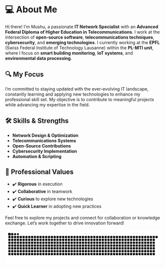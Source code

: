 
# 💻 About Me

Hi there! I'm Mushu, a passionate **IT Network Specialist** with an **Advanced Federal Diploma of Higher Education in Telecommunications**. I work at the intersection of **open-source software**, **telecommunications techniques**, **cybersecurity**, and **emerging technologies**. I currently working at the **EPFL** (Swiss Federal Institute of Technology Lausanne) within the **PL-MTI unit**, where I focus on **smart building monitoring**, **IoT systems**, and **environmental data processing**.

## 🔍 My Focus
I’m committed to staying updated with the ever-evolving IT landscape, constantly learning and applying new technologies to enhance my professional skill set. My objective is to contribute to meaningful projects while advancing my expertise in the field.

## 🛠 Skills & Strengths

- **Network Design & Optimization**
- **Telecommunications Systems**
- **Open-Source Contributions**
- **Cybersecurity Implementation**
- **Automation & Scripting**

## 🤝 Professional Values

- ✔️ **Rigorous** in execution
- ✔️ **Collaborative** in teamwork
- ✔️ **Curious** to explore new technologies
- ✔️ **Quick Learner** in adopting new practices

Feel free to explore my projects and connect for collaboration or knowledge exchange. Let’s work together to drive innovation forward!

![Snake gif](https://github.com/MushuDG/MushuDG/blob/output/github-snake-dark.svg)
